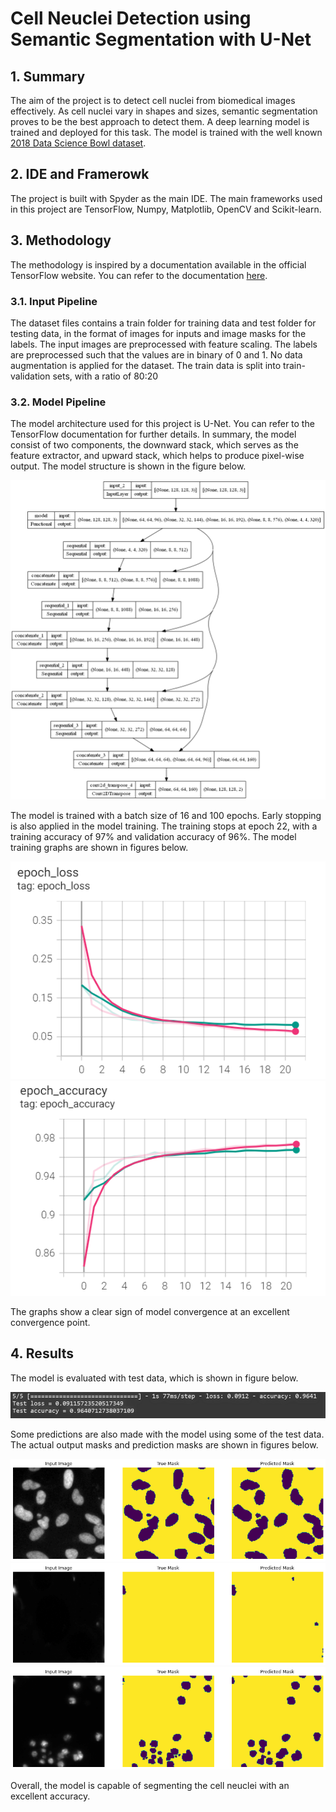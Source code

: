 # Cell Neuclei Detection using Semantic Segmentation with U-Net

## 1. Summary
The aim of the project is to detect cell nuclei from biomedical images effectively. As cell nuclei vary in shapes and sizes, semantic segmentation proves to be the best approach to detect them. A deep learning model is trained and deployed for this task. The model is trained with the well known [2018 Data Science Bowl dataset](https://www.kaggle.com/c/data-science-bowl-2018).

## 2. IDE and Framerowk
The project is built with Spyder as the main IDE. The main frameworks used in this project are TensorFlow, Numpy, Matplotlib, OpenCV and Scikit-learn.

## 3. Methodology
The methodology is inspired by a documentation available in the official TensorFlow website. You can refer to the documentation [here](https://www.tensorflow.org/tutorials/images/segmentation).

### 3.1. Input Pipeline
The dataset files contains a train folder for training data and test folder for testing data, in the format of images for inputs and image masks for the labels. The input images are preprocessed with feature scaling. The labels are preprocessed such that the values are in binary of 0 and 1. No data augmentation is applied for the dataset. The train data is split into train-validation sets, with a ratio of 80:20

### 3.2. Model Pipeline
The model architecture used for this project is U-Net. You can refer to the TensorFlow documentation for further details. In summary, the model consist of two components, the downward stack, which serves as the feature extractor, and upward stack, which helps to produce pixel-wise output. The model structure is shown in the figure below.

![Model](img/model.png)

The model is trained with a batch size of 16 and 100 epochs. Early stopping is also applied in the model training. The training stops at epoch 22, with a training accuracy of 97% and validation accuracy of 96%. The model training graphs are shown in figures below.

![Loss graph](img/loss_tsbd.PNG) ![Accuracy graph](img/accuracy_tsbd.PNG)

The graphs show a clear sign of model convergence at an excellent convergence point.

## 4. Results
The model is evaluated with test data, which is shown in figure below.

![Test Result](img/test_result.PNG)

Some predictions are also made with the model using some of the test data. The actual output masks and prediction masks are shown in figures below.

![Prediction 1](img/prediction_1.png)
![Prediction 2](img/prediction_2.png)
![Prediction 3](img/prediction_3.png)

Overall, the model is capable of segmenting the cell neuclei with an excellent accuracy.

